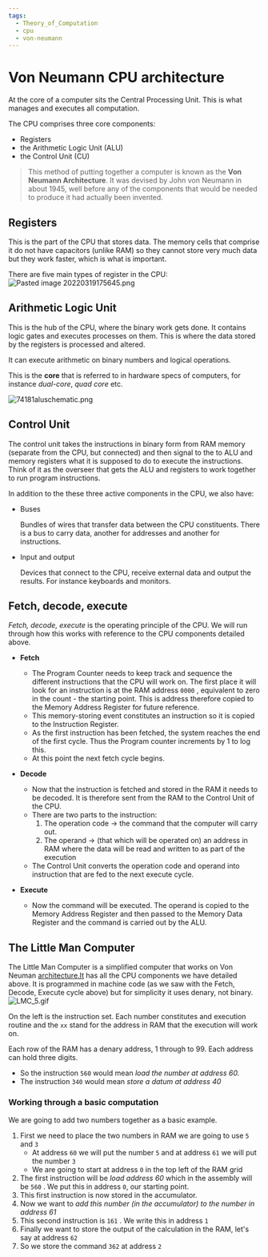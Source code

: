 ```yaml
---
tags:
  - Theory_of_Computation
  - cpu
  - von-neumann
---
```


# Von Neumann CPU architecture

At the core of a computer sits the Central Processing Unit. This is what manages and executes all computation.

The CPU comprises three core components:

* Registers
* the Arithmetic Logic Unit (ALU)
* the Control Unit (CU)

 > 
 > This method of putting together a computer is known as the **Von Neumann Architecture**. It was devised by John von Neumann in about 1945, well before any of the components that would be needed to produce it had actually been invented.

## Registers

This is the part of the CPU that stores data. The memory cells that comprise it do not have capacitors (unlike RAM) so they cannot store very much data but they work faster, which is what is important.

There are five main types of register in the CPU:
![Pasted image 20220319175645.png](../img/Pasted%20image%2020220319175645.png)

## Arithmetic Logic Unit

This is the hub of the CPU, where the binary work gets done. It contains logic gates and executes processes on them. This is where the data stored by the registers is processed and altered.

It can execute arithmetic on binary numbers and logical operations.

This is the **core** that is referred to in hardware specs of computers, for instance *dual-core*, *quad core* etc.

![74181aluschematic.png](../img/74181aluschematic.png)

## Control Unit

The control unit takes the instructions in binary form from RAM memory (separate from the CPU, but connected) and then signal to the to ALU and memory registers what it is supposed to do to execute the instructions. Think of it as the overseer that gets the ALU and registers to work together to run program instructions.

In addition to the these three active components in the CPU, we also have:

* Buses
  
  Bundles of wires that transfer data between the CPU constituents. There is a bus to carry data, another for addresses and another for instructions.

* Input and output
  
  Devices that connect to the CPU, receive external data and output the results. For instance keyboards and monitors.

## Fetch, decode, execute

*Fetch, decode, execute* is the operating principle of the CPU. We will run through how this works with reference to the CPU components detailed above.

* **Fetch**
  
  * The Program Counter needs to keep track and sequence the different instructions that the CPU will work on. The first place it will look for an instruction is at the RAM address `0000` , equivalent to zero in the count - the starting point. This is address therefore copied to the Memory Address Register for future reference.
  * This memory-storing event constitutes an instruction so it is copied to the Instruction Register.
  * As the first instruction has been fetched, the system reaches the end of the first cycle. Thus the Program counter increments by 1 to log this.
  * At this point the next fetch cycle begins.
* **Decode**
  
  * Now that the instruction is fetched and stored in the RAM it needs to be decoded. It is therefore sent from the RAM to the Control Unit of the CPU.
  * There are two parts to the instruction:
    1. The operation code → the command that the computer will carry out.
    1. The operand → (that which will be operated on) an address in RAM where the data will be read and written to as part of the execution
  * The Control Unit converts the operation code and operand into instruction that are fed to the next execute cycle.
* **Execute**
  
  * Now the command will be executed. The operand is copied to the Memory Address Register and then passed to the Memory Data Register and the command is carried out by the ALU.

## The Little Man Computer

The Little Man Computer is a simplified computer that works on Von Neuman [architecture.It](http://architecture.It) has all the CPU components we have detailed above. It is programmed in machine code (as we saw with the Fetch, Decode, Execute cycle above) but for simplicity it uses denary, not binary.
![LMC_5.gif](../img/LMC_5.gif)

On the left is the instruction set. Each number constitutes and execution routine and the `xx` stand for the address in RAM that the execution will work on.

Each row of the RAM has a denary address, 1 through to 99. Each address can hold three digits.

* So the instruction `560` would mean *load the number at address 60.*
* The instruction `340` would mean *store a datum at address 40*

### Working through a basic computation

We are going to add two numbers together as a basic example.

1. First we need to place the two numbers in RAM we are going to use `5` and `3`
   * At address `60` we will put the number `5` and at address `61` we will put the number `3`
   * We are going to start at address `0` in the top left of the RAM grid
1. The first instruction will be *load address 60* which in the assembly will be `560` . We put this in address `0`, our starting point.
1. This first instruction is now stored in the accumulator.
1. Now we want to *add this number (in the accumulator) to the number in address 61*
1. This second instruction is `161` . We write this in address `1`
1. Finally we want to store the output of the calculation in the RAM, let's say at address `62`
1. So we store the command `362` at address `2`
